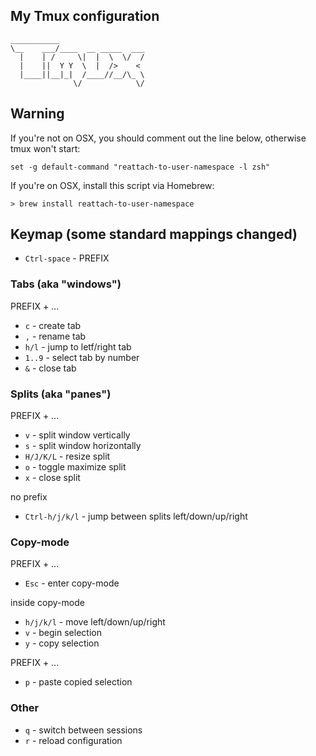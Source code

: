 ## My Tmux configuration ##
```
___________
\__    ___/____  __ _____  ___
  |    | /     \|  |  \  \/  /
  |    ||  Y Y  \  |  />    <
  |____||__|_|  /____//__/\_ \
              \/            \/
```

## Warning ##

If you're not on OSX, you should comment out the line below, otherwise tmux won't start:

`set -g default-command "reattach-to-user-namespace -l zsh"`


If you're on OSX, install this script via Homebrew:

`> brew install reattach-to-user-namespace`

## Keymap (some standard mappings changed) ##

* `Ctrl-space` -  PREFIX

### Tabs (aka "windows")

PREFIX + ...
* `c` - create tab
* `,` - rename tab
* `h/l` - jump to letf/right tab
* `1..9` - select tab by number
* `&` - close tab

### Splits (aka "panes")

PREFIX + ...
* `v` - split window vertically
* `s` - split window horizontally
* `H/J/K/L` - resize split
* `o` - toggle maximize split
* `x` - close split

no prefix
* `Ctrl-h/j/k/l` - jump between splits left/down/up/right

### Copy-mode

PREFIX + ...
* `Esc` - enter copy-mode

inside copy-mode
* `h/j/k/l` - move left/down/up/right
* `v` - begin selection
* `y` - copy selection

PREFIX + ...
* `p` - paste copied selection

### Other
* `q` - switch between sessions
* `r` - reload configuration

